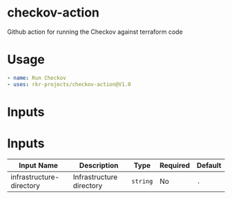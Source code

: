 # checkov-action

Github action for running the Checkov against terraform code

# Usage
```yaml
- name: Run Checkov
- uses: rkr-projects/checkov-action@V1.0
```

# Inputs
# Inputs
| Input Name               | Description              | Type     | Required | Default |
|--------------------------|--------------------------|----------|----------|---------|
| infrastructure-directory | Infrastructure directory | `string` | No       | `.`     |
